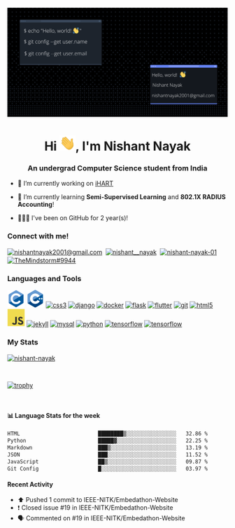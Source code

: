 ![Header Image](/assets/github-header.png)
<h1 align="center">Hi <img src="assets/wave.gif" alt="wave" height="35em">, I'm Nishant Nayak</h1>
<h3 align="center">An undergrad Computer Science student from India</h3>

- 🔭 I’m currently working on [iHART](https://github.com/iHART-NITK)

- 🌱 I’m currently learning **Semi-Supervised Learning** and **802.1X RADIUS Accounting**!

- 🙋🏽‍♂️ I've been on GitHub for 2 year(s)!

### Connect with me!

<a href="mailto:nishantnayak2001@gmail.com?subject=[GitHub Profile]: " target="blank"><img align="center" src="https://www.vectorlogo.zone/logos/gmail/gmail-icon.svg" alt="nishantnayak2001@gmail.com" height="30" /></a>&nbsp;
<a href="https://twitter.com/nishant__nayak" target="blank"><img align="center" src="https://www.vectorlogo.zone/logos/twitter/twitter-official.svg" alt="nishant__nayak" height="30" /></a>&nbsp;
<a href="https://linkedin.com/in/nishant-nayak-01" target="blank"><img align="center" src="https://www.vectorlogo.zone/logos/linkedin/linkedin-icon.svg" alt="nishant-nayak-01" height="30"/></a>&nbsp;
<a href="https://discord.com/users/294044235336908800" target="blank"><img align="center" src="https://www.vectorlogo.zone/logos/discordapp/discordapp-icon.svg" alt="TheMindstorm#9944" height="30" /></a>

### Languages and Tools

<a href="https://www.cprogramming.com/" target="_blank" rel="noreferrer"><img src="https://raw.githubusercontent.com/devicons/devicon/master/icons/c/c-original.svg" alt="c" width="40" height="40"/></a>
<a href="https://www.w3schools.com/cpp/" target="_blank" rel="noreferrer"><img src="https://raw.githubusercontent.com/devicons/devicon/master/icons/cplusplus/cplusplus-original.svg" alt="cplusplus" width="40" height="40"/></a>
<a href="https://www.w3schools.com/css/" target="_blank" rel="noreferrer"><img src="https://www.vectorlogo.zone/logos/w3_css/w3_css-icon.svg" alt="css3" width="40" height="40"/></a>
<a href="https://www.djangoproject.com/" target="_blank" rel="noreferrer"><img src="https://www.vectorlogo.zone/logos/djangoproject/djangoproject-icon.svg" alt="django" width="40" height="40"/></a>
<a href="https://www.docker.com/" target="_blank" rel="noreferrer"><img src="https://www.vectorlogo.zone/logos/docker/docker-icon.svg" alt="docker" width="40" height="40"/></a>
<a href="https://flask.palletsprojects.com/" target="_blank" rel="noreferrer"><img src="https://www.vectorlogo.zone/logos/pocoo_flask/pocoo_flask-icon.svg" alt="flask" width="40" height="40"/></a>
<a href="https://flutter.dev" target="_blank" rel="noreferrer"><img src="https://www.vectorlogo.zone/logos/flutterio/flutterio-icon.svg" alt="flutter" width="40" height="40"/></a>
<a href="https://git-scm.com/" target="_blank" rel="noreferrer"><img src="https://www.vectorlogo.zone/logos/git-scm/git-scm-icon.svg" alt="git" width="40" height="40"/></a>
<a href="https://www.w3.org/html/" target="_blank" rel="noreferrer"><img src="https://www.vectorlogo.zone/logos/w3_html5/w3_html5-icon.svg" alt="html5" width="40" height="40"/></a>
<a href="https://developer.mozilla.org/en-US/docs/Web/JavaScript" target="_blank" rel="noreferrer"><img src="https://raw.githubusercontent.com/devicons/devicon/master/icons/javascript/javascript-original.svg" alt="javascript" width="40" height="40"/></a>
<a href="https://jekyllrb.com/" target="_blank" rel="noreferrer"><img src="https://www.vectorlogo.zone/logos/jekyllrb/jekyllrb-icon.svg" alt="jekyll" width="40" height="40"/></a>
<a href="https://www.mysql.com/" target="_blank" rel="noreferrer"><img src="https://www.vectorlogo.zone/logos/mysql/mysql-ar21.svg" alt="mysql" width="70" height="40"/></a>
<a href="https://www.python.org" target="_blank" rel="noreferrer"><img src="https://www.vectorlogo.zone/logos/python/python-icon.svg" alt="python" width="40" height="40"/></a>
<a href="https://www.tensorflow.org" target="_blank" rel="noreferrer"><img src="https://www.vectorlogo.zone/logos/tensorflow/tensorflow-icon.svg" alt="tensorflow" width="40" height="40"/></a>
<a href="https://www.terraform.io" target="_blank" rel="noreferrer"><img src="https://www.vectorlogo.zone/logos/terraformio/terraformio-icon.svg" alt="tensorflow" width="40" height="40"/></a>

### My Stats

<a href="https://github.com/anuraghazra/github-readme-stats" target="_blank" rel="noreferrer"><img align="center" src="https://github-readme-stats.vercel.app/api?username=nishant-nayak&show_icons=true&locale=en&theme=github_dark&hide_border=true" alt="nishant-nayak" /></a>

<br>

[![trophy](https://github-profile-trophy.vercel.app/?username=nishant-nayak&no-bg=true&no-frame=true&theme=darkhub&rank=SECRET,SSS,SS,S,AAA,AA,A,B,C&margin-w=10)](https://github.com/ryo-ma/github-profile-trophy)

<br>

#### 📊 Language Stats for the week

<!--START_SECTION:waka-->

```text
HTML                         ████████▒░░░░░░░░░░░░░░░░   32.86 %
Python                       █████▓░░░░░░░░░░░░░░░░░░░   22.25 %
Markdown                     ███▒░░░░░░░░░░░░░░░░░░░░░   13.19 %
JSON                         ███░░░░░░░░░░░░░░░░░░░░░░   11.52 %
JavaScript                   ██▒░░░░░░░░░░░░░░░░░░░░░░   09.87 %
Git Config                   █░░░░░░░░░░░░░░░░░░░░░░░░   03.97 %
```

<!--END_SECTION:waka-->

#### Recent Activity

* ⬆️ Pushed 1 commit to IEEE-NITK/Embedathon-Website
* ❗️ Closed issue #19 in IEEE-NITK/Embedathon-Website
* 🗣 Commented on #19 in IEEE-NITK/Embedathon-Website
